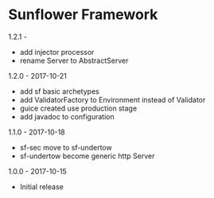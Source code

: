 Sunflower Framework
======================================
1.2.1 - 

  - add injector processor
  - rename Server to AbstractServer
  
1.2.0 - 2017-10-21
  
  - add sf basic archetypes
  - add ValidatorFactory to Environment instead of Validator
  - guice created use production stage
  - add javadoc to configuration
  
1.1.0 - 2017-10-18

  - sf-sec move to sf-undertow
  - sf-undertow become generic http Server

1.0.0 - 2017-10-15

 - Initial release
